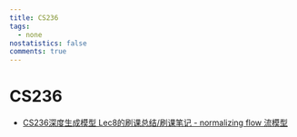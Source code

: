 ```yaml
---
title: CS236
tags:
  - none
nostatistics: false
comments: true
---
```


# CS236

- [CS236深度生成模型 Lec8的刷课总结/刷课笔记 - normalizing flow 流模型](https://www.cnblogs.com/tshaaa/p/18734925)